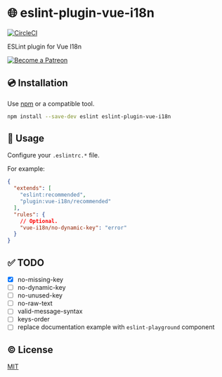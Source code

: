 # :globe_with_meridians: eslint-plugin-vue-i18n

[![CircleCI](https://circleci.com/gh/kazupon/eslint-plugin-vue-i18n.svg?style=svg)](https://circleci.com/gh/kazupon/eslint-plugin-vue-i18n)

ESLint plugin for Vue I18n

<a href="https://www.patreon.com/kazupon" target="_blank">
  <img src="https://c5.patreon.com/external/logo/become_a_patron_button.png" alt="Become a Patreon">
</a>

## :cd: Installation

Use [npm](https://www.npmjs.com/) or a compatible tool.

```sh
npm install --save-dev eslint eslint-plugin-vue-i18n
```

## :rocket: Usage

Configure your `.eslintrc.*` file.

For example:

```json
{
  "extends": [
    "eslint:recommended",
    "plugin:vue-i18n/recommended"
  ],
  "rules": {
    // Optional.
    "vue-i18n/no-dynamic-key": "error"
  }
}
```

## :white_check_mark: TODO
- [x] no-missing-key
- [ ] no-dynamic-key
- [ ] no-unused-key
- [ ] no-raw-text
- [ ] valid-message-syntax
- [ ] keys-order
- [ ] replace documentation example with `eslint-playground` component

## :copyright: License

[MIT](http://opensource.org/licenses/MIT)